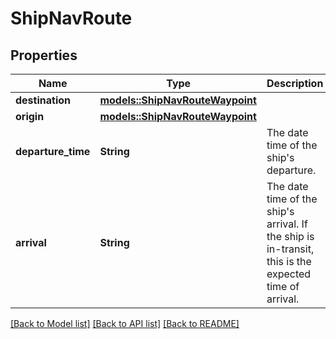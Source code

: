 # ShipNavRoute

## Properties

Name | Type | Description | Notes
------------ | ------------- | ------------- | -------------
**destination** | [**models::ShipNavRouteWaypoint**](ShipNavRouteWaypoint.md) |  | 
**origin** | [**models::ShipNavRouteWaypoint**](ShipNavRouteWaypoint.md) |  | 
**departure_time** | **String** | The date time of the ship's departure. | 
**arrival** | **String** | The date time of the ship's arrival. If the ship is in-transit, this is the expected time of arrival. | 

[[Back to Model list]](../README.md#documentation-for-models) [[Back to API list]](../README.md#documentation-for-api-endpoints) [[Back to README]](../README.md)


